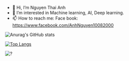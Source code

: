 - 👋 Hi, I’m Nguyen Thai Anh
- 👀 I’m interested in Machine learning, AI, Deep learning.
- 📫 How to reach me: Face book: https://www.facebook.com/AnhNguyen10082000

<!---
anhnguyen1008/anhnguyen1008 is a ✨ special ✨ repository because its `README.md` (this file) appears on your GitHub profile.
You can click the Preview link to take a look at your changes.
--->

![Anurag's GitHub stats](https://github-readme-stats.vercel.app/api?username=anhnguyen1008&show_icons=true&theme=dracula)

[![Top Langs](https://github-readme-stats.vercel.app/api/top-langs/?username=anhnguyen1008&layout=compact&langs_count=8)](https://github.com/anhnguyen1008)

![?](https://github-profile-trophy.vercel.app/?username=anhnguyen1008&theme=dracula)
